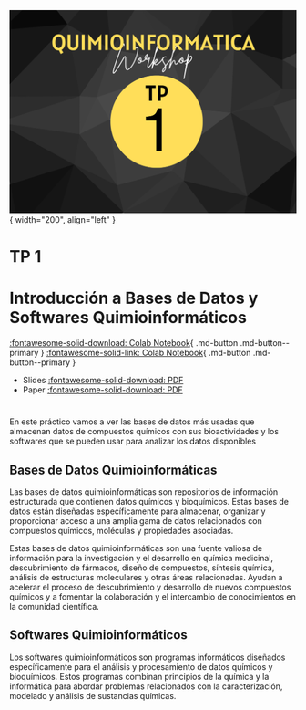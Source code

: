 ![Image](img/3.png){ width="200", align="left" }

# **TP 1**
# Introducción a Bases de Datos y Softwares Quimioinformáticos

[:fontawesome-solid-download: Colab Notebook](material/Trabajo_Practico_1.ipynb){ .md-button .md-button--primary }
[:fontawesome-solid-link: Colab Notebook](https://drive.google.com/file/d/1NG22Uyd9mss2yJsbzi_sos3KmzHyJlI0/view?usp=sharing){ .md-button .md-button--primary }

<!--
Este es el botón para decargar materiales, en (#) hay que agregar el link correspondiente
--->

* Slides [:fontawesome-solid-download: PDF](material/TP1.pdf)
* Paper [:fontawesome-solid-download: PDF](material/Bento(2020).pdf)

# 
En este práctico vamos a ver las bases de datos más usadas que almacenan datos de compuestos químicos con sus bioactividades y los softwares que se pueden usar para analizar los datos disponibles 

## Bases de Datos Quimioinformáticas

Las bases de datos quimioinformáticas son repositorios de información estructurada que contienen datos químicos y bioquímicos. Estas bases de datos están diseñadas específicamente para almacenar, organizar y proporcionar acceso a una amplia gama de datos relacionados con compuestos químicos, moléculas y propiedades asociadas.

Estas bases de datos quimioinformáticas son una fuente valiosa de información para la investigación y el desarrollo en química medicinal, descubrimiento de fármacos, diseño de compuestos, síntesis química, análisis de estructuras moleculares y otras áreas relacionadas. Ayudan a acelerar el proceso de descubrimiento y desarrollo de nuevos compuestos químicos y a fomentar la colaboración y el intercambio de conocimientos en la comunidad científica.

## Softwares Quimioinformáticos

Los softwares quimioinformáticos son programas informáticos diseñados específicamente para el análisis y procesamiento de datos químicos y bioquímicos. Estos programas combinan principios de la química y la informática para abordar problemas relacionados con la caracterización, modelado y análisis de sustancias químicas.

